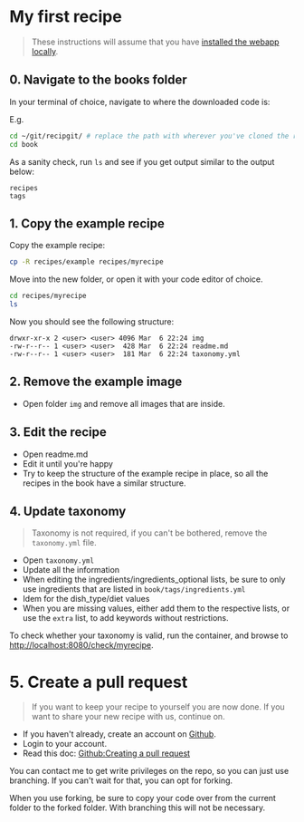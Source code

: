 # My first recipe
> These instructions will assume that you have [installed the webapp locally](installation.md).

## 0. Navigate to the books folder
In your terminal of choice, navigate to where the downloaded code is:

E.g. 
``` bash
cd ~/git/recipgit/ # replace the path with wherever you've cloned the repo to
cd book
```

As a sanity check, run `ls` and see if you get output similar to the output below:
```
recipes
tags
```

## 1. Copy the example recipe
Copy the example recipe:
``` bash
cp -R recipes/example recipes/myrecipe 
```

Move into the new folder, or open it with your code editor of choice.
``` bash
cd recipes/myrecipe
ls 
``` 

Now you should see the following structure:
```
drwxr-xr-x 2 <user> <user> 4096 Mar  6 22:24 img
-rw-r--r-- 1 <user> <user>  428 Mar  6 22:24 readme.md
-rw-r--r-- 1 <user> <user>  181 Mar  6 22:24 taxonomy.yml
```
## 2. Remove the example image
- Open folder `img` and remove all images that are inside.

## 3. Edit the recipe
- Open readme.md
- Edit it until you're happy
- Try to keep the structure of the example recipe in place, so all the recipes in the book have a similar structure.

## 4. Update taxonomy
> Taxonomy is not required, if you can't be bothered, remove the `taxonomy.yml` file.

- Open `taxonomy.yml`
- Update all the information
- When editing the ingredients/ingredients_optional lists, be sure to only use ingredients that are listed in `book/tags/ingredients.yml`
- Idem for the dish_type/diet values
- When you are missing values, either add them to the respective lists, or use the `extra` list, to add keywords without restrictions.

To check whether your taxonomy is valid, run the container, and browse to [http://localhost:8080/check/myrecipe](http://localhost:8080/check/myrecipe).

# 5. Create a pull request
> If you want to keep your recipe to yourself you are now done. If you want to share your new recipe with us, continue on. 

- If you haven't already, create an account on [Github](https://github.com/).
- Login to your account.
- Read this doc: [Github:Creating a pull request](https://docs.github.com/en/github/collaborating-with-issues-and-pull-requests/creating-a-pull-request)

You can contact me to get write privileges on the repo, so you can just use branching. If you can't wait for that, you can opt for forking.

When you use forking, be sure to copy your code over from the current folder to the forked folder. With branching this will not be necessary.


